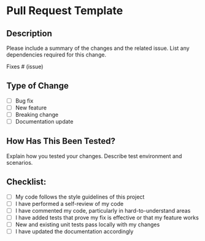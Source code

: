 # Pull Request Template

## Description
Please include a summary of the changes and the related issue. List any dependencies required for this change.

Fixes # (issue)

## Type of Change
- [ ] Bug fix
- [ ] New feature
- [ ] Breaking change
- [ ] Documentation update

## How Has This Been Tested?
Explain how you tested your changes. Describe test environment and scenarios.

## Checklist:
- [ ] My code follows the style guidelines of this project
- [ ] I have performed a self-review of my code
- [ ] I have commented my code, particularly in hard-to-understand areas
- [ ] I have added tests that prove my fix is effective or that my feature works
- [ ] New and existing unit tests pass locally with my changes
- [ ] I have updated the documentation accordingly